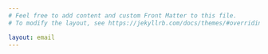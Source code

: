 ```yaml
---
# Feel free to add content and custom Front Matter to this file.
# To modify the layout, see https://jekyllrb.com/docs/themes/#overriding-theme-defaults

layout: email
---
```

